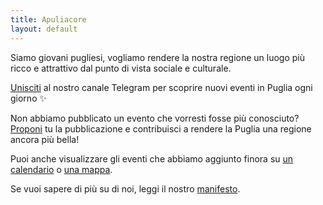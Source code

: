 ```yaml
---
title: Apuliacore
layout: default
---
```


Siamo giovani pugliesi, vogliamo rendere la nostra regione un luogo più ricco e attrattivo dal punto di vista sociale e culturale.

[Unisciti](https://t.me/apuliacore) al nostro canale Telegram per scoprire nuovi eventi in Puglia ogni giorno ✨

Non abbiamo pubblicato un evento che vorresti fosse più conosciuto? [Proponi](https://t.me/apuliacore_chatbot) tu la pubblicazione e contribuisci a rendere la Puglia una regione ancora più bella!

Puoi anche visualizzare gli eventi che abbiamo aggiunto finora su [un calendario](https://calendar.google.com/calendar/u/0/embed?src=dp2igoio44dihlpcrmi81jatho@group.calendar.google.com&ctz=Europe/Rome) o [una mappa](https://www.washington.edu/classroom/gcm/?gc=dp2igoio44dihlpcrmi81jatho@group.calendar.google.com).

Se vuoi sapere di più su di noi, leggi il nostro <a href="/manifesto.html">manifesto</a>.